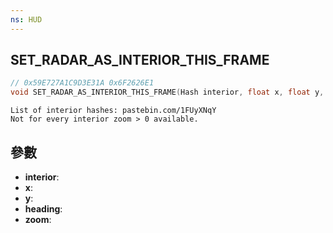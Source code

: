 ```yaml
---
ns: HUD
---
```

## SET_RADAR_AS_INTERIOR_THIS_FRAME

```c
// 0x59E727A1C9D3E31A 0x6F2626E1
void SET_RADAR_AS_INTERIOR_THIS_FRAME(Hash interior, float x, float y, int heading, int zoom);
```

```
List of interior hashes: pastebin.com/1FUyXNqY  
Not for every interior zoom > 0 available.  
```

## 參數
* **interior**: 
* **x**: 
* **y**: 
* **heading**: 
* **zoom**: 

